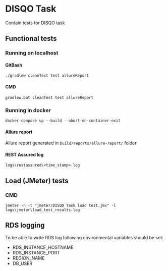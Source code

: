 # DISQO Task

Contain tests for DISQO task

## Functional tests
### Running on localhost
#### GitBash

`./gradlew cleanTest test allureReport`

#### CMD

`gradlew.bat cleanTest test allureReport`

### Running in docker

`docker-compose up --build --abort-on-container-exit`

#### Allure report
Allure report generated in `build/reports/allure-report/` folder

#### REST Assured log
`logs\restassured\<time_stamp>.log`

## Load (JMeter) tests
### CMD
`jmeter -n -t "jmeter/DISQO Task load test.jmx" -l logs\jmeter\load_test_results.log`

## RDS logging
To be able to write RDS log following environmental variables should be set:
* RDS_INSTANCE_HOSTNAME
* RDS_INSTANCE_PORT
* REGION_NAME
* DB_USER
